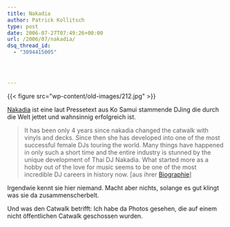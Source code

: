 ```yaml
---
title: Nakadia
author: Patrick Kollitsch
type: post
date: 2006-07-27T07:49:26+00:00
url: /2006/07/nakadia/
dsq_thread_id:
  - "3094415005"




---
```

{{< figure src="wp-content/old-images/212.jpg" >}}

[Nakadia][1] ist eine laut Pressetext aus Ko Samui stammende DJing die durch die Welt jettet und wahnsinnig erfolgreich ist.

> It has been only 4 years since nakadia changed the catwalk with vinyls and decks. Since then she has developed into one of the most successful female DJs touring the world. Many things have happened in only such a short time and the entire industry is stunned by the unique development of Thai DJ Nakadia. What started more as a hobby out of the love for music seems to be one of the most incredible DJ careers in history now. [aus ihrer [Biographie][2]]

Irgendwie kennt sie hier niemand. Macht aber nichts, solange es gut klingt was sie da zusammenscherbelt.

Und was den Catwalk betrifft: Ich habe da Photos gesehen, die auf einem nicht öffentlichen Catwalk geschossen wurden.

 [1]: http://www.nakadia.com/
 [2]: http://www.nakadia.com/bio.htm
